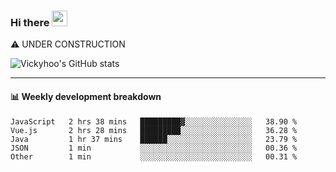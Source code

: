 ### Hi there <a href="https://www.gautamkrishnar.com/"><img src="https://media.giphy.com/media/hvRJCLFzcasrR4ia7z/giphy.gif" width="25px"></a>
⚠️ UNDER CONSTRUCTION

![Vickyhoo's GitHub stats](https://github-readme-stats.vercel.app/api?username=vickyhoo&theme=react&show_icons=true)

---

#### :bar_chart: Weekly development breakdown

<!--START_SECTION:waka-->
```text
JavaScript   2 hrs 38 mins   █████████▓░░░░░░░░░░░░░░░   38.90 % 
Vue.js       2 hrs 28 mins   █████████░░░░░░░░░░░░░░░░   36.28 % 
Java         1 hr 37 mins    ██████░░░░░░░░░░░░░░░░░░░   23.79 % 
JSON         1 min           ░░░░░░░░░░░░░░░░░░░░░░░░░   00.36 % 
Other        1 min           ░░░░░░░░░░░░░░░░░░░░░░░░░   00.31 % 
```
<!--END_SECTION:waka-->


<!--
**vickyhoo/vickyhoo** is a ✨ _special_ ✨ repository because its `README.md` (this file) appears on your GitHub profile.

Here are some ideas to get you started:

- 🔭 I’m currently working on ...
- 🌱 I’m currently learning ...
- 👯 I’m looking to collaborate on ...
- 🤔 I’m looking for help with ...
- 💬 Ask me about ...
- 📫 How to reach me: ...
- 😄 Pronouns: ...
- ⚡ Fun fact: ...
-->
